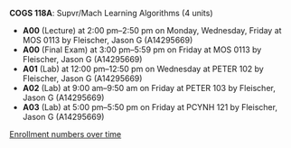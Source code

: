 **COGS 118A**: Supvr/Mach Learning Algorithms (4 units)

- **A00** (Lecture) at 2:00 pm–2:50 pm on Monday, Wednesday, Friday at MOS 0113 by Fleischer, Jason G (A14295669)
- **A00** (Final Exam) at 3:00 pm–5:59 pm on Friday at MOS 0113 by Fleischer, Jason G (A14295669)
- **A01** (Lab) at 12:00 pm–12:50 pm on Wednesday at PETER 102 by Fleischer, Jason G (A14295669)
- **A02** (Lab) at 9:00 am–9:50 am on Friday at PETER 103 by Fleischer, Jason G (A14295669)
- **A03** (Lab) at 5:00 pm–5:50 pm on Friday at PCYNH 121 by Fleischer, Jason G (A14295669)

[Enrollment numbers over time](./COGS118A.tsv)
